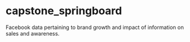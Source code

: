 # capstone_springboard
Facebook data pertaining to brand growth and impact of information on sales and awareness.
